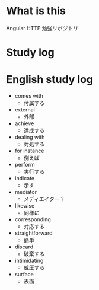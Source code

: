 # What is this

Angular HTTP 勉強リポジトリ

# Study log

# English study log

* comes with
    * 付属する
* external
    * 外部
* achieve
    * 達成する
* dealing with
    * 対処する
* for instance
    * 例えば
* perform
    * 実行する
* indicate
    * 示す
* mediator
    * メディエイター？
* likewise
    * 同様に
* corresponding
    * 対応する
* straightforward
    * 簡単
* discard
    * 破棄する
* intimidating
    * 威圧する
* surface
    * 表面
